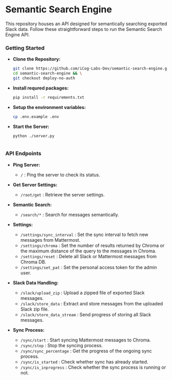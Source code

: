 # Semantic Search Engine

This repository houses an API designed for semantically searching exported Slack data. Follow these straightforward steps to run the Semantic Search Engine API.

### Getting Started
- **Clone the Repository:**
    ```bash
    git clone https://github.com/iCog-Labs-Dev/semantic-search-engine.git && \
    cd semantic-search-engine && \
    git checkout deploy-no-auth
    ```

- **Install requred packages:**
    ```bash
    pip install -r requirements.txt
    ```

- **Setup the environment variables:**
    ```bash
    cp .env.example .env
    ```

- **Start the Server:**
    <!-- 1. *Using Flask* -->
    ```bash
    python ./server.py
    ```
    <!-- 2. *Using Gunicorn*
    ```bash
    gunicorn -c gunicorn.conf.py -->
    ```

<!-- - **Or Use Docker (Download and Run):**
    ```bash
    docker pull tollan/semantic-search-engine
    docker run -p 8080:5555 tollan/semantic-search-engine
    ``` -->

### API Endpoints

- **Ping Server:**
    - `/` : Ping the server to check its status.

- **Get Server Settings:**
    - `/root/get` : Retrieve the server settings.

- **Semantic Search:**
    - `/search/*` : Search for messages semantically.

- **Settings:**
    - `/settings/sync_interval` : Set the sync interval to fetch new messages from Mattermost.
    - `/settings/chroma` : Set the number of results returned by Chroma or the maximum distance of the query to the messages in Chroma.
    - `/settings/reset` : Delete all Slack or Mattermost messages from Chroma DB.
    - `/settings/set_pat` : Set the personal access token for the admin user.

- **Slack Data Handling:**
    - `/slack/upload_zip` : Upload a zipped file of exported Slack messages.
    - `/slack/store_data` : Extract and store messages from the uploaded Slack zip file.
    - `/slack/store_data_stream` : Send progress of storing all Slack messages.

- **Sync Process:**
    - `/sync/start` : Start syncing Mattermost messages to Chroma.
    - `/sync/stop` : Stop the syncing process.
    - `/sync/sync_percentage` : Get the progress of the ongoing sync process.
    - `/sync/is_started` : Check whether sync has already started.
    - `/sync/is_inprogress` : Check whether the sync process is running or not.
